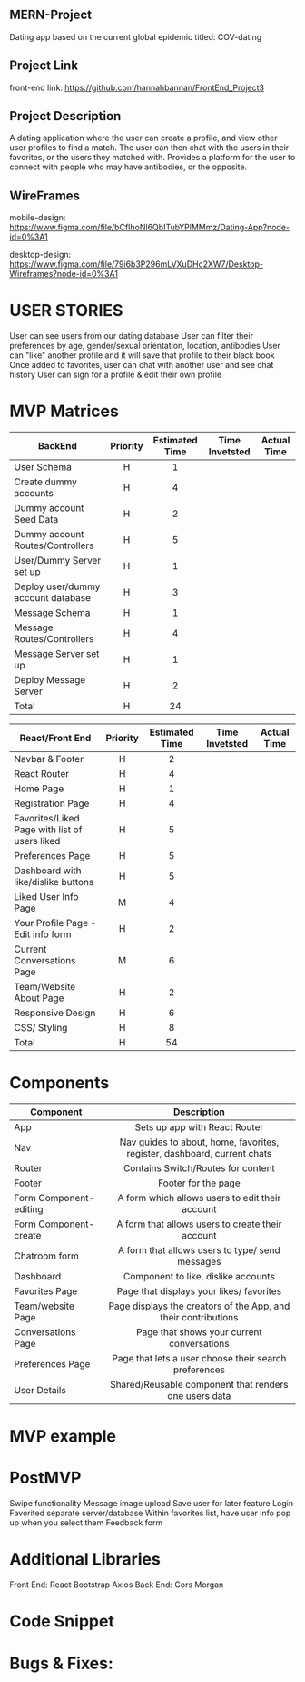 ## MERN-Project

Dating app based on the current global epidemic titled: COV-dating

## Project Link

front-end link: https://github.com/hannahbannan/FrontEnd_Project3

## Project Description

A dating application where the user can create a profile, and view other user profiles to find a match. The user can then chat
with the users in their favorites, or the users they matched with. Provides a platform for the user to connect with people who
may have antibodies, or the opposite.

## WireFrames

mobile-design:
https://www.figma.com/file/bCfIhoNl6QbITubYPlMMmz/Dating-App?node-id=0%3A1

desktop-design:
https://www.figma.com/file/79i6b3P296mLVXuDHc2XW7/Desktop-Wireframes?node-id=0%3A1

# USER STORIES

User can see users from our dating database
User can filter their preferences by age, gender/sexual orientation, location, antibodies
User can "like" another profile and it will save that profile to their black book
Once added to favorites, user can chat with another user and see chat history
User can sign for a profile & edit their own profile

# MVP Matrices

| BackEnd                            | Priority | Estimated Time | Time Invetsted | Actual Time |
| ---------------------------------- | :------: | :------------: | :------------: | :---------: |
| User Schema                        |    H     |       1        |                |             |
| Create dummy accounts              |    H     |       4        |                |             |
| Dummy account Seed Data            |    H     |       2        |                |             |
| Dummy account Routes/Controllers   |    H     |       5        |                |             |
| User/Dummy Server set up           |    H     |       1        |                |             |
| Deploy user/dummy account database |    H     |       3        |                |             |
| Message Schema                     |    H     |       1        |                |             |
| Message Routes/Controllers         |    H     |       4        |                |             |
| Message Server set up              |    H     |       1        |                |             |
| Deploy Message Server              |    H     |       2        |                |             |
| Total                              |    H     |       24       |                |             |

| React/Front End                               | Priority | Estimated Time | Time Invetsted | Actual Time |
| --------------------------------------------- | :------: | :------------: | :------------: | :---------: |
| Navbar & Footer                               |    H     |       2        |                |             |
| React Router                                  |    H     |       4        |                |             |
| Home Page                                     |    H     |       1        |                |             |
| Registration Page                             |    H     |       4        |                |             |
| Favorites/Liked Page with list of users liked |    H     |       5        |                |             |
| Preferences Page                              |    H     |       5        |                |             |
| Dashboard with like/dislike buttons           |    H     |       5        |                |             |
| Liked User Info Page                          |    M     |       4        |                |             |
| Your Profile Page -Edit info form             |    H     |       2        |                |             |
| Current Conversations Page                    |    M     |       6        |                |             |
| Team/Website About Page                       |    H     |       2        |                |             |
| Responsive Design                             |    H     |       6        |                |             |
| CSS/ Styling                                  |    H     |       8        |                |             |
| Total                                         |    H     |       54       |                |             |

# Components

| Component              |                               Description                                |
| ---------------------- | :----------------------------------------------------------------------: |
| App                    |                      Sets up app with React Router                       |
| Nav                    | Nav guides to about, home, favorites, register, dashboard, current chats |
| Router                 |                    Contains Switch/Routes for content                    |
| Footer                 |                           Footer for the page                            |
| Form Component-editing |             A form which allows users to edit their account              |
| Form Component-create  |             A form that allows users to create their account             |
| Chatroom form          |             A form that allows users to type/ send messages              |
| Dashboard              |                   Component to like, dislike accounts                    |
| Favorites Page         |                 Page that displays your likes/ favorites                 |
| Team/website Page      |      Page displays the creators of the App, and their contributions      |
| Conversations Page     |                Page that shows your current conversations                |
| Preferences Page       |          Page that lets a user choose their search preferences           |
| User Details           |          Shared/Reusable component that renders one users data           |

# MVP example

# PostMVP

Swipe functionality
Message image upload
Save user for later feature
Login
Favorited separate server/database
Within favorites list, have user info pop up when you select them
Feedback form

# Additional Libraries

Front End:
React Bootstrap
Axios
Back End:
Cors
Morgan

# Code Snippet

# Bugs & Fixes:
